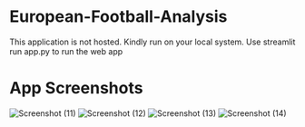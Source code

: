# European-Football-Analysis

This application is not hosted. Kindly run on your local system.
Use streamlit run app.py to run the web app

# App Screenshots
![Screenshot (11)](https://user-images.githubusercontent.com/83784924/134431082-8fbe29d3-8cfc-4b70-aac4-d8ec62a4e5dc.png)
![Screenshot (12)](https://user-images.githubusercontent.com/83784924/134431088-8e18be01-fa2c-4037-a040-c59af0e2e3b9.png)
![Screenshot (13)](https://user-images.githubusercontent.com/83784924/134431090-c837ca6a-c0a1-4390-9305-7a99ae1e178f.png)
![Screenshot (14)](https://user-images.githubusercontent.com/83784924/134431093-f67ff678-2ef4-4ee3-af26-dc215c7bd864.png)

